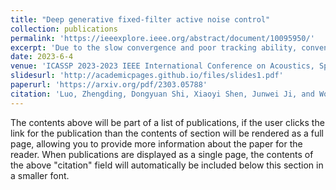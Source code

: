 ```yaml
---
title: "Deep generative fixed-filter active noise control"
collection: publications
permalink: 'https://ieeexplore.ieee.org/abstract/document/10095950/'
excerpt: 'Due to the slow convergence and poor tracking ability, conventional LMS-based adaptive algorithms are less capable of handling dynamic noises. Selective fixed-filter active noise control (SFANC) can significantly reduce response time by selecting appropriate pre-trained control filters for different noises. Nonetheless, the limited number of pre-trained control filters may affect noise reduction performance, especially when the incoming noise differs much from the initial noises during pre-training. Therefore, a generative fixed-filter active noise control (GFANC) method is proposed in this paper to overcome the limitation. Based on deep learning and a perfect-reconstruction filter bank, the GFANC method only requires a few prior data (one pre-trained broadband control filter) to automatically generate suitable control filters for various noises. The efficacy of the GFANC method is demonstrated by numerical simulations ...'
date: 2023-6-4
venue: 'ICASSP 2023-2023 IEEE International Conference on Acoustics, Speech and Signal Processing (ICASSP)'
slidesurl: 'http://academicpages.github.io/files/slides1.pdf'
paperurl: 'https://arxiv.org/pdf/2303.05788'
citation: 'Luo, Zhengding, Dongyuan Shi, Xiaoyi Shen, Junwei Ji, and Woon-Seng Gan. "Deep generative fixed-filter active noise control." In ICASSP 2023-2023 IEEE International Conference on Acoustics, Speech and Signal Processing (ICASSP), pp. 1-5. IEEE, 2023.'
---
```


The contents above will be part of a list of publications, if the user clicks the link for the publication than the contents of section will be rendered as a full page, allowing you to provide more information about the paper for the reader. When publications are displayed as a single page, the contents of the above "citation" field will automatically be included below this section in a smaller font.